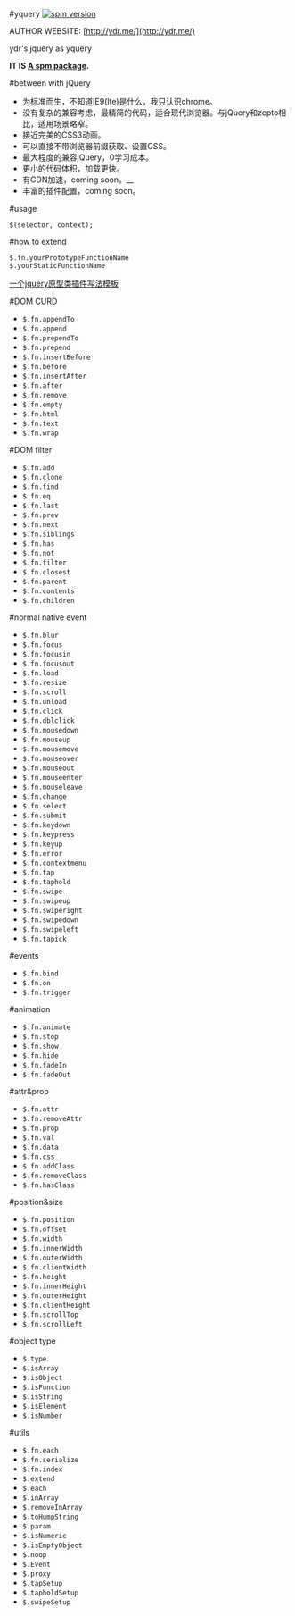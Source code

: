 #yquery [![spm version](http://spmjs.io/badge/yquery)](http://spmjs.io/package/yquery)

AUTHOR WEBSITE: [http://ydr.me/](http://ydr.me/)

ydr's jquery as yquery 

__IT IS [A spm package](http://spmjs.io/package/yquery).__


#between with jQuery
- 为标准而生，不知道IE9(lte)是什么，我只认识chrome。
- 没有复杂的兼容考虑，最精简的代码，适合现代浏览器。与jQuery和zepto相比，适用场景略窄。
- 接近完美的CSS3动画。
- 可以直接不带浏览器前缀获取、设置CSS。
- 最大程度的兼容jQuery，0学习成本。
- 更小的代码体积，加载更快。
- 有CDN加速，coming soon。__
- 丰富的插件配置，coming soon。


#usage
````
$(selector, context);
````


#how to extend
````
$.fn.yourPrototypeFunctionName
$.yourStaticFunctionName
````
[一个jquery原型类插件写法模板](http://qianduanblog.com/post/a-jquery-prototype-class-plugin-writing-template.html)



#DOM CURD
- `$.fn.appendTo`
- `$.fn.append`
- `$.fn.prependTo`
- `$.fn.prepend`
- `$.fn.insertBefore`
- `$.fn.before`
- `$.fn.insertAfter`
- `$.fn.after`
- `$.fn.remove`
- `$.fn.empty`
- `$.fn.html`
- `$.fn.text`
- `$.fn.wrap`


#DOM filter
- `$.fn.add`
- `$.fn.clone`
- `$.fn.find`
- `$.fn.eq`
- `$.fn.last`
- `$.fn.prev`
- `$.fn.next`
- `$.fn.siblings`
- `$.fn.has`
- `$.fn.not`
- `$.fn.filter`
- `$.fn.closest`
- `$.fn.parent`
- `$.fn.contents`
- `$.fn.children`


#normal native event
- `$.fn.blur`
- `$.fn.focus`
- `$.fn.focusin`
- `$.fn.focusout`
- `$.fn.load`
- `$.fn.resize`
- `$.fn.scroll`
- `$.fn.unload`
- `$.fn.click`
- `$.fn.dblclick`
- `$.fn.mousedown`
- `$.fn.mouseup`
- `$.fn.mousemove`
- `$.fn.mouseover`
- `$.fn.mouseout`
- `$.fn.mouseenter`
- `$.fn.mouseleave`
- `$.fn.change`
- `$.fn.select`
- `$.fn.submit`
- `$.fn.keydown`
- `$.fn.keypress`
- `$.fn.keyup`
- `$.fn.error`
- `$.fn.contextmenu`
- `$.fn.tap`
- `$.fn.taphold`
- `$.fn.swipe`
- `$.fn.swipeup`
- `$.fn.swiperight`
- `$.fn.swipedown`
- `$.fn.swipeleft`
- `$.fn.tapick`


#events
- `$.fn.bind`
- `$.fn.on`
- `$.fn.trigger`


#animation
- `$.fn.animate`
- `$.fn.stop`
- `$.fn.show`
- `$.fn.hide`
- `$.fn.fadeIn`
- `$.fn.fadeOut`


#attr&prop
- `$.fn.attr`
- `$.fn.removeAttr`
- `$.fn.prop`
- `$.fn.val`
- `$.fn.data`
- `$.fn.css`
- `$.fn.addClass`
- `$.fn.removeClass`
- `$.fn.hasClass`


#position&size
- `$.fn.position`
- `$.fn.offset`
- `$.fn.width`
- `$.fn.innerWidth`
- `$.fn.outerWidth`
- `$.fn.clientWidth`
- `$.fn.height`
- `$.fn.innerHeight`
- `$.fn.outerHeight`
- `$.fn.clientHeight`
- `$.fn.scrollTop`
- `$.fn.scrollLeft`


#object type
- `$.type`
- `$.isArray`
- `$.isObject`
- `$.isFunction`
- `$.isString`
- `$.isElement`
- `$.isNumber`


#utils
- `$.fn.each`
- `$.fn.serialize`
- `$.fn.index`
- `$.extend`
- `$.each`
- `$.inArray`
- `$.removeInArray`
- `$.toHumpString`
- `$.param`
- `$.isNumeric`
- `$.isEmptyObject`
- `$.noop`
- `$.Event`
- `$.proxy`
- `$.tapSetup`
- `$.tapholdSetup`
- `$.swipeSetup`


